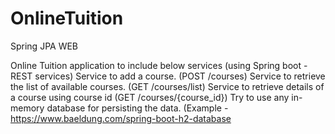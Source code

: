 # OnlineTuition
Spring JPA WEB

Online Tuition application to include below services (using Spring boot - REST services)
Service to add a course. (POST /courses)
Service to retrieve the list of available courses. (GET /courses/list)
Service to retrieve details of a course using course id (GET /courses/{course_id})
Try to use any in-memory database for persisting the data. (Example - https://www.baeldung.com/spring-boot-h2-database
